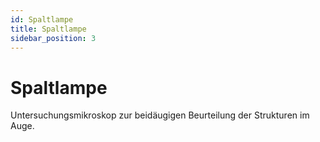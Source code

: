 ```yaml
---
id: Spaltlampe
title: Spaltlampe
sidebar_position: 3
---
```


# Spaltlampe

Untersuchungsmikroskop zur beidäugigen Beurteilung der Strukturen im Auge.

